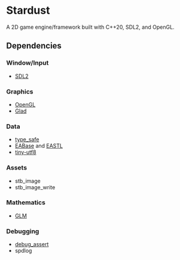 # Stardust
A 2D game engine/framework built with C++20, SDL2, and OpenGL.

## Dependencies
### Window/Input
* [SDL2](https://www.libsdl.org/)

### Graphics
* [OpenGL](https://www.opengl.org/)
* [Glad](https://glad.dav1d.de/)

### Data
* [type_safe](https://github.com/foonathan/type_safe)
* [EABase](https://github.com/electronicarts/EABase) and [EASTL](https://github.com/electronicarts/EASTL)
* [tiny-utf8](https://github.com/DuffsDevice/tiny-utf8)

### Assets
* stb_image
* stb_image_write

### Mathematics
* [GLM](https://github.com/g-truc/glm)

### Debugging
* [debug_assert](https://github.com/foonathan/debug_assert)
* spdlog